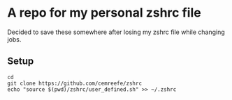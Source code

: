 # A repo for my personal zshrc file

Decided to save these somewhere after losing my zshrc file while changing jobs.

## Setup

```
cd
git clone https://github.com/cemreefe/zshrc
echo "source $(pwd)/zshrc/user_defined.sh" >> ~/.zshrc
```
